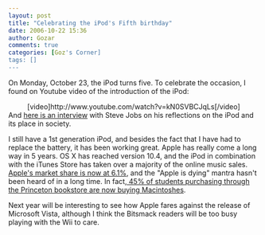 ```yaml
---
layout: post
title: "Celebrating the iPod's Fifth birthday"
date: 2006-10-22 15:36
author: Gozar
comments: true
categories: [Goz's Corner]
tags: []
---
```

On Monday, October 23, the iPod turns  five. To celebrate the occasion, I found on Youtube video of the introduction of the iPod:
<div style="text-align: center">[video]http://www.youtube.com/watch?v=kN0SVBCJqLs[/video]</div>
And <a href="http://www.msnbc.msn.com/id/15262121/site/newsweek/">here is an interview</a> with Steve Jobs on his reflections on the iPod and its place in society.

I still have a 1st generation iPod, and besides the fact that I have had to replace the battery, it has been working great. Apple has really come a long way in 5 years. OS X has reached version 10.4, and the iPod in combination with the iTunes Store has taken over a majority of the online music sales. <a href="http://www.gartner.com/it/page.jsp?id=497290">Apple's market share is now at 6.1%</a>, and the "Apple is dying" mantra hasn't been heard of in a long time. In fact<a href="http://macdailynews.com/index.php/weblog/comments/11274/">, 45% of students purchasing through the Princeton bookstore are now buying Macintoshes</a>.

Next year will be interesting to see how Apple fares against the release of Microsoft Vista, although I think the Bitsmack readers will be too busy playing with the Wii to care.
